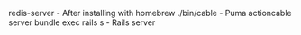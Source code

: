 redis-server - After installing with homebrew
./bin/cable - Puma actioncable server
bundle exec rails s - Rails server